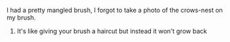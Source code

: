 I had a pretty mangled brush, I forgot to take a photo of the crows-nest on my brush.

1. It's like giving your brush a haircut but instead it won't grow back
